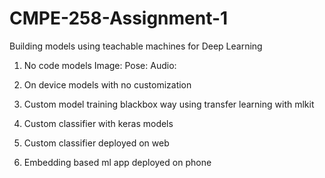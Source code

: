 # CMPE-258-Assignment-1
Building models using teachable machines for Deep Learning


1. No code models
   Image:
   Pose:
   Audio:

2. On device models with no customization

3. Custom model training blackbox way using transfer learning with mlkit

4. Custom classifier with keras models

5. Custom classifier deployed on web

6. Embedding based ml app deployed on phone
